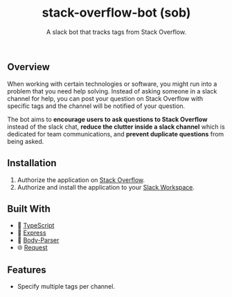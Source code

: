 <h1 align="center">stack-overflow-bot (sob)</h1>
<p align="center">A slack bot that tracks tags from Stack Overflow.</p>

<br>

## Overview
When working with certain technologies or software, you might run into a problem that you need help solving. Instead of asking someone in a slack channel for help, you can post your question on Stack Overflow with specific tags and the channel will be notified of your question. 

The bot aims to **encourage users to ask questions to Stack Overflow** instead of the slack chat, **reduce the clutter inside a slack channel** which is dedicated for team communications, and **prevent duplicate questions** from being asked.

## Installation
  1. Authorize the application on [Stack Overflow](https://stackoverflow.com/oauth?client_id=12765&scope=private_info&redirect_uri=http://178.128.152.177/stackoverflow/auth).
  2. Authorize and install the application to your [Slack Workspace](https://slack.com/oauth/authorize?scope=incoming-webhook,team%3Aread,bot,chat%3Awrite%3Abot&client_id=382846627254.393789273477).

## Built With
  * :high_brightness: [TypeScript](https://www.typescriptlang.org/)
  * :rocket: [Express](https://expressjs.com/)
  * :wrench: [Body-Parser](https://github.com/expressjs/body-parser)
  * :globe_with_meridians: [Request](https://github.com/request/request) 

## Features
 * Specify multiple tags per channel.

